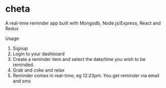 # cheta
A real-time reminder app built with Mongodb, Node.js/Express, React and Redux

Usage
1. Signup
2. Login to your dashboard
3. Create a reminder item and select the date/time you wish to be reminded.
4. Grab and coke and relax
5. Reminder comes in real-time, eg 12:23pm. You get reminder via email and sms

